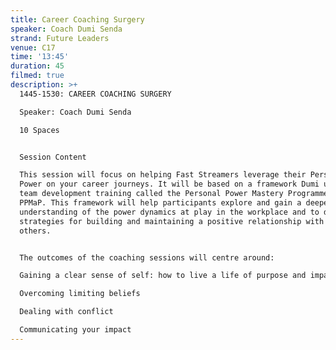 ```yaml
---
title: Career Coaching Surgery
speaker: Coach Dumi Senda
strand: Future Leaders
venue: C17
time: '13:45'
duration: 45
filmed: true
description: >+
  1445-1530: CAREER COACHING SURGERY

  Speaker: Coach Dumi Senda

  10 Spaces


  Session Content

  This session will focus on helping Fast Streamers leverage their Personal
  Power on your career journeys. It will be based on a framework Dumi uses for
  team development training called the Personal Power Mastery Programme, or
  PPMaP. This framework will help participants explore and gain a deeper
  understanding of the power dynamics at play in the workplace and to develop
  strategies for building and maintaining a positive relationship with self and
  others.


  The outcomes of the coaching sessions will centre around:

  Gaining a clear sense of self: how to live a life of purpose and impact

  Overcoming limiting beliefs 

  Dealing with conflict  

  Communicating your impact
---
```


